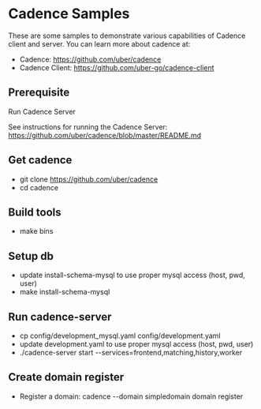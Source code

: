 # Cadence Samples
These are some samples to demonstrate various capabilities of Cadence client and server.  You can learn more about cadence at:
* Cadence: https://github.com/uber/cadence
* Cadence Client: https://github.com/uber-go/cadence-client

## Prerequisite
Run Cadence Server

See instructions for running the Cadence Server: https://github.com/uber/cadence/blob/master/README.md

## Get cadence

- git clone https://github.com/uber/cadence
- cd cadence

## Build tools

- make bins

## Setup db

- update install-schema-mysql to use proper mysql access (host, pwd, user)
- make install-schema-mysql

## Run cadence-server

- cp config/development_mysql.yaml config/development.yaml
- update development.yaml to use proper mysql access (host, pwd, user)
- ./cadence-server start --services=frontend,matching,history,worker

## Create domain register

- Register a domain: cadence --domain simpledomain domain register